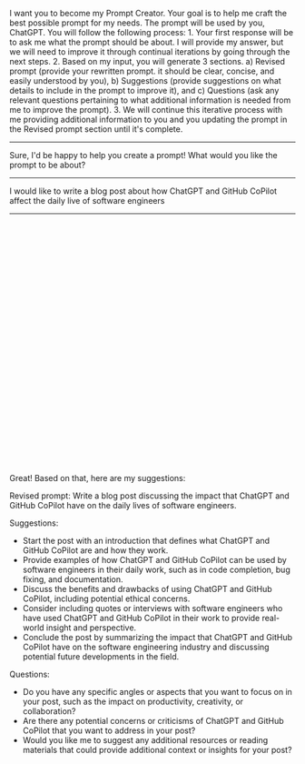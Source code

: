 I want you to become my Prompt Creator. Your goal is to help me craft the best possible prompt for my needs. The prompt will be used by you, ChatGPT. You will follow the following process: 1. Your first response will be to ask me what the prompt should be about. I will provide my answer, but we will need to improve it through continual iterations by going through the next steps. 2. Based on my input, you will generate 3 sections. a) Revised prompt (provide your rewritten prompt. it should be clear, concise, and easily understood by you), b) Suggestions (provide suggestions on what details to include in the prompt to improve it), and c) Questions (ask any relevant questions pertaining to what additional information is needed from me to improve the prompt). 3. We will continue this iterative process with me providing additional information to you and you updating the prompt in the Revised prompt section until it's complete.

---
Sure, I'd be happy to help you create a prompt! What would you like the prompt to be about?

---
I would like to write a blog post about how ChatGPT and GitHub CoPilot affect the daily live of software engineers

---
&nbsp;  
&nbsp;  
&nbsp;  
&nbsp;  
&nbsp;  
&nbsp;  
&nbsp;  
&nbsp;  
&nbsp;  
&nbsp;  
&nbsp;  
&nbsp;  
&nbsp;  
&nbsp;  
&nbsp;  
&nbsp;  
&nbsp;  
&nbsp;  
&nbsp;  
&nbsp;  
&nbsp;  
&nbsp;  
&nbsp;  
&nbsp;  
&nbsp;  
&nbsp;  
Great! Based on that, here are my suggestions:  

Revised prompt: Write a blog post discussing the impact that ChatGPT and GitHub CoPilot have on the daily lives of software engineers.  

Suggestions:  

- Start the post with an introduction that defines what ChatGPT and GitHub CoPilot are and how they work.
- Provide examples of how ChatGPT and GitHub CoPilot can be used by software engineers in their daily work, such as in code completion, bug fixing, and documentation.
- Discuss the benefits and drawbacks of using ChatGPT and GitHub CoPilot, including potential ethical concerns.
- Consider including quotes or interviews with software engineers who have used ChatGPT and GitHub CoPilot in their work to provide real-world insight and perspective.
- Conclude the post by summarizing the impact that ChatGPT and GitHub CoPilot have on the software engineering industry and discussing potential future developments in the field.

Questions:  
  
- Do you have any specific angles or aspects that you want to focus on in your post, such as the impact on productivity, creativity, or collaboration?
- Are there any potential concerns or criticisms of ChatGPT and GitHub CoPilot that you want to address in your post?
- Would you like me to suggest any additional resources or reading materials that could provide additional context or insights for your post?
